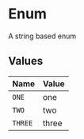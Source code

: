 # Enum

A string based enum


## Values

| Name    | Value   |
| ------- | ------- |
| `ONE`   | one     |
| `TWO`   | two     |
| `THREE` | three   |
